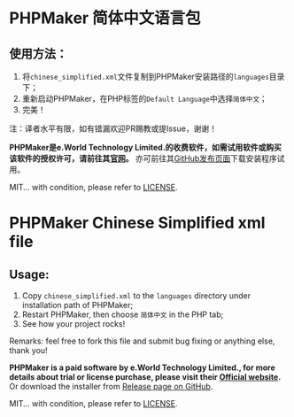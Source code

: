 # PHPMaker 简体中文语言包

## 使用方法：
1. 将`chinese_simplified.xml`文件复制到PHPMaker安装路径的`languages`目录下；
2. 重新启动PHPMaker，在PHP标签的`Default Language`中选择`简体中文`；
3. 完美！

注：译者水平有限，如有错漏欢迎PR赐教或提Issue，谢谢！

**PHPMaker是e.World Technology Limited.的收费软件，如需试用软件或购买该软件的授权许可，请前往其[官网](https://phpmaker.dev)。** 亦可前往其[GitHub发布页面](https://github.com/phpmkr/2022)下载安装程序试用。

MIT... with condition, please refer to [LICENSE](LICENSE).

# PHPMaker Chinese Simplified xml file

## Usage:
1. Copy `chinese_simplified.xml` to the `languages` directory under installation path of PHPMaker;
2. Restart PHPMaker, then choose `简体中文` in the PHP tab;
3. See how your project rocks!

Remarks: feel free to fork this file and submit bug fixing or anything else, thank you!

**PHPMaker is a paid software by e.World Technology Limited., for more details about trial or license purchase, please visit their [Official website](https://phpmker.dev).** Or download the installer from [Release page on GitHub](https://github.com/phpmkr/2022).

MIT... with condition, please refer to [LICENSE](LICENSE).
